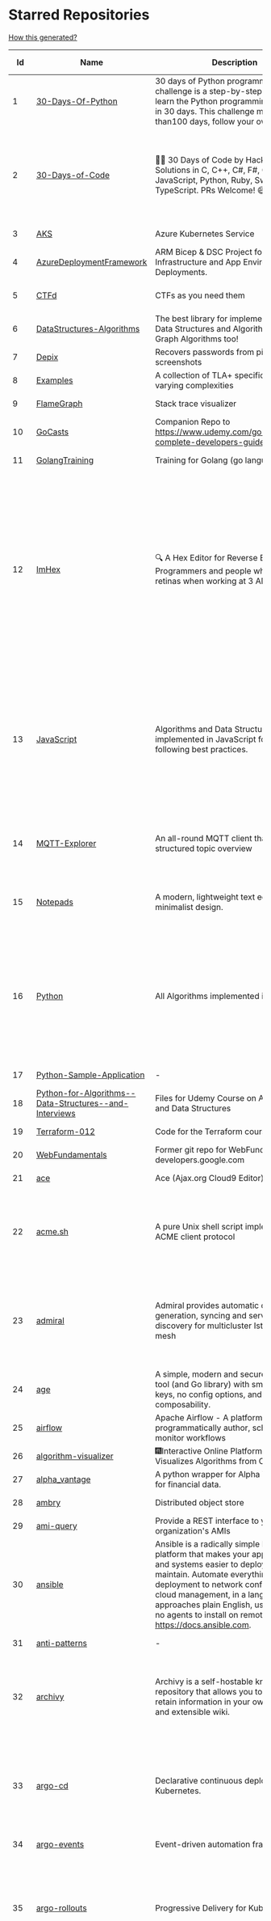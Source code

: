 # Starred Repositories  
[How this generated?](../master/USAGE.md)  
  
| Id 			| Name			| Description | Star Counts | Topics/Tags   | Last Updated 	|  
| ----------- | ----------- 	| ----------- | ----------- | ----------- 	| -----------   |  
|1|[30-Days-Of-Python](https://github.com/Asabeneh/30-Days-Of-Python.git)|30 days of Python programming challenge is a step-by-step guide to learn the Python programming language in 30 days. This challenge may take more than100 days, follow your own pace. |16659||17-11-2021|  
|2|[30-Days-of-Code](https://github.com/xeoneux/30-Days-of-Code.git)|👨‍💻 30 Days of Code by HackerRank Solutions in C, C++, C#, F#, Go, Java, JavaScript, Python, Ruby, Swift & TypeScript. PRs Welcome! 😄|779|hackerrank, java, swift, python, csharp, fsharp, cplusplus, solutions, 30, days, of, code, typescript, go, ruby, kotlin, javascript, c|17-8-2022|  
|3|[AKS](https://github.com/Azure/AKS.git)|Azure Kubernetes Service|1625||19-11-2022|  
|4|[AzureDeploymentFramework](https://github.com/brwilkinson/AzureDeploymentFramework.git)|ARM Bicep & DSC Project for Azure Infrastructure and App Environment Deployments.|82||12-9-2022|  
|5|[CTFd](https://github.com/CTFd/CTFd.git)|CTFs as you need them|4323|ctf, security, education, flask, ctfd|18-11-2022|  
|6|[DataStructures-Algorithms](https://github.com/rachitiitr/DataStructures-Algorithms.git)|The best library for implementation of all Data Structures and Algorithms - Trees + Graph Algorithms too!|2402||13-6-2021|  
|7|[Depix](https://github.com/beurtschipper/Depix.git)|Recovers passwords from pixelized screenshots|22958||16-6-2022|  
|8|[Examples](https://github.com/tlaplus/Examples.git)|A collection of TLA+ specifications of varying complexities|986||16-11-2022|  
|9|[FlameGraph](https://github.com/brendangregg/FlameGraph.git)|Stack trace visualizer|13898||18-9-2022|  
|10|[GoCasts](https://github.com/StephenGrider/GoCasts.git)|Companion Repo to https://www.udemy.com/go-the-complete-developers-guide/|1824||25-8-2017|  
|11|[GolangTraining](https://github.com/GoesToEleven/GolangTraining.git)|Training for Golang (go language)|8594||4-12-2018|  
|12|[ImHex](https://github.com/WerWolv/ImHex.git)|🔍 A Hex Editor for Reverse Engineers, Programmers and people who value their retinas when working at 3 AM.|22553|hex-editor, reverse-engineering, ips, dear-imgui, disassembler, analyzer, mathematical-evaluator, pattern-language, dark-mode, hacktoberfest, forensics, multi-platform, binary-analysis, c-plus-plus, static-analysis, windows, cybersecurity, hacking, preprocessor|19-11-2022|  
|13|[JavaScript](https://github.com/TheAlgorithms/JavaScript.git)|Algorithms and Data Structures implemented in JavaScript for beginners, following best practices.|23763|algorithm, algorithm-challenges, data-structures, cryptography, cipher, search, sort, sorting-algorithms, mathematics, conversions, hacktoberfest, javascript, algorithms-implemented, algorithms|13-11-2022|  
|14|[MQTT-Explorer](https://github.com/thomasnordquist/MQTT-Explorer.git)|An all-round MQTT client that provides a structured topic overview|2053|mqtt, mqtt-explorer, homeautomation, mqtt-client, mqtt-smarthome, mqtt-tool|27-2-2022|  
|15|[Notepads](https://github.com/0x7c13/Notepads.git)|A modern, lightweight text editor with a minimalist design.|6869|fluent, notepad, texteditor, uwp, markdown, diff-viewer, windows, app|7-6-2022|  
|16|[Python](https://github.com/TheAlgorithms/Python.git)|All Algorithms implemented in Python|149018|python, algorithm, algorithms-implemented, algorithm-competitions, algos, sorts, searches, sorting-algorithms, education, learn, practice, community-driven, interview, hacktoberfest|20-11-2022|  
|17|[Python-Sample-Application](https://github.com/uber/Python-Sample-Application.git)|-|362||9-3-2015|  
|18|[Python-for-Algorithms--Data-Structures--and-Interviews](https://github.com/jmportilla/Python-for-Algorithms--Data-Structures--and-Interviews.git)|Files for Udemy Course on Algorithms and Data Structures|2191||1-7-2022|  
|19|[Terraform-012](https://github.com/addamstj/Terraform-012.git)|Code for the Terraform course|75||6-7-2020|  
|20|[WebFundamentals](https://github.com/google/WebFundamentals.git)|Former git repo for WebFundamentals on developers.google.com|13590||10-8-2022|  
|21|[ace](https://github.com/ajaxorg/ace.git)|Ace (Ajax.org Cloud9 Editor)|25097||18-11-2022|  
|22|[acme.sh](https://github.com/acmesh-official/acme.sh.git)|A pure Unix shell script implementing ACME client protocol|29313|acme, acme-protocol, letsencrypt, certbot, shell, ash, bash, posix, posix-sh, zerossl, buypass, acme-client|24-10-2022|  
|23|[admiral](https://github.com/istio-ecosystem/admiral.git)|Admiral provides automatic configuration generation, syncing and service discovery for multicluster Istio service mesh|491|admiral, service-mesh, istio, k8s, multi-cluster, automation, configuration, service-discovery, multicluster, microservices, clusters|14-11-2022|  
|24|[age](https://github.com/FiloSottile/age.git)|A simple, modern and secure encryption tool (and Go library) with small explicit keys, no config options, and UNIX-style composability.|12088|built-at-rc, age-encryption|28-10-2022|  
|25|[airflow](https://github.com/apache/airflow.git)|Apache Airflow - A platform to programmatically author, schedule, and monitor workflows|28236||22-11-2022|  
|26|[algorithm-visualizer](https://github.com/algorithm-visualizer/algorithm-visualizer.git)|:fireworks:Interactive Online Platform that Visualizes Algorithms from Code|41063||13-4-2022|  
|27|[alpha_vantage](https://github.com/RomelTorres/alpha_vantage.git)|A python wrapper for Alpha Vantage API for financial data.|3776||14-6-2021|  
|28|[ambry](https://github.com/linkedin/ambry.git)|Distributed object store|1566||22-11-2022|  
|29|[ami-query](https://github.com/intuit/ami-query.git)|Provide a REST interface to your organization's AMIs|39||31-8-2020|  
|30|[ansible](https://github.com/ansible/ansible.git)|Ansible is a radically simple IT automation platform that makes your applications and systems easier to deploy and maintain. Automate everything from code deployment to network configuration to cloud management, in a language that approaches plain English, using SSH, with no agents to install on remote systems. https://docs.ansible.com.|55516||21-11-2022|  
|31|[anti-patterns](https://github.com/tonybaloney/anti-patterns.git)|-|111||15-7-2022|  
|32|[archivy](https://github.com/archivy/archivy.git)|Archivy is a self-hostable knowledge repository that allows you to learn and retain information in your own personal and extensible wiki.|2935|elasticsearch, knowledge, productivity, python, knowledge-base, note-taking, digital-brain, cli, hacktoberfest|8-9-2022|  
|33|[argo-cd](https://github.com/argoproj/argo-cd.git)|Declarative continuous deployment for Kubernetes.|11303|argo, kubernetes, continuous-deployment, gitops, continuous-delivery, docker, cd, cicd, pipeline, devops, ci-cd, argo-cd, ksonnet, helm, hacktoberfest|21-11-2022|  
|34|[argo-events](https://github.com/argoproj/argo-events.git)|Event-driven automation framework|1732||19-11-2022|  
|35|[argo-rollouts](https://github.com/argoproj/argo-rollouts.git)|Progressive Delivery for Kubernetes|1805|gitops, canary, bluegreen, kubernetes, argoproj, deployments, experiments, argo-rollouts, progressive-delivery, hacktoberfest|21-11-2022|  
|36|[argo-workflows](https://github.com/argoproj/argo-workflows.git)|Workflow engine for Kubernetes|12110|workflow, kubernetes, argo, dag, knative, airflow, machine-learning, argo-workflows, workflow-engine, hacktoberfest, cloud-native, cncf, k8s|21-11-2022|  
|37|[arlon](https://github.com/arlonproj/arlon.git)|A kubernetes cluster lifecycle management and configuration tool|103|kubernetes, k8s, gitops|22-11-2022|  
|38|[arm-template-whatif](https://github.com/Azure/arm-template-whatif.git)|A repository to track issues related to what-if noise suppression|65||2-8-2022|  
|39|[arm-ttk](https://github.com/Azure/arm-ttk.git)|Azure Resource Manager Template Toolkit|353||21-11-2022|  
|40|[atlas](https://github.com/Netflix/atlas.git)|In-memory dimensional time series database.|3158||21-11-2022|  
|41|[auto](https://github.com/intuit/auto.git)|Generate releases based on semantic version labels on pull requests.|1859|release, auto-release, github, slack, jira, releases, publishing, hack, hacktoberfest|13-9-2022|  
|42|[awesome-algorithms](https://github.com/tayllan/awesome-algorithms.git)|A curated list of awesome places to learn and/or practice algorithms.|12681||9-5-2022|  
|43|[awesome-argo](https://github.com/terrytangyuan/awesome-argo.git)|A curated list of awesome projects and resources related to Argo (a CNCF hosted project)|1010||16-11-2022|  
|44|[awesome-cheatsheets](https://github.com/LeCoupa/awesome-cheatsheets.git)|👩‍💻👨‍💻 Awesome cheatsheets for popular programming languages, frameworks and development tools. They include everything you should know in one single file.|31372||28-8-2022|  
|45|[awesome-gcp-certifications](https://github.com/sathishvj/awesome-gcp-certifications.git)|Google Cloud Platform Certification resources.|2953||3-11-2022|  
|46|[awesome-go](https://github.com/avelino/awesome-go.git)|A curated list of awesome Go frameworks, libraries and software|91308||15-11-2022|  
|47|[awesome-hyper](https://github.com/bnb/awesome-hyper.git)|🖥 Delightful Hyper plugins, themes, and resources|10105||13-7-2021|  
|48|[awesome-interview-questions](https://github.com/DopplerHQ/awesome-interview-questions.git)|:octocat: A curated awesome list of lists of interview questions. Feel free to contribute! :mortar_board: |51413||16-11-2021|  
|49|[awesome-kubernetes](https://github.com/ramitsurana/awesome-kubernetes.git)|A curated list for awesome kubernetes sources :ship::tada:|13237||12-10-2022|  
|50|[awesome-kubernetes](https://github.com/nubenetes/awesome-kubernetes.git)|A curated list of awesome references collected since 2018.|362||6-11-2022|  
|51|[awesome-machine-learning](https://github.com/josephmisiti/awesome-machine-learning.git)|A curated list of awesome Machine Learning frameworks, libraries and software.|56766||6-11-2022|  
|52|[awesome-python](https://github.com/vinta/awesome-python.git)|A curated list of awesome Python frameworks, libraries, software and resources|147536|awesome, python, collections, python-library, python-framework, python-resources|24-10-2022|  
|53|[awesome-python-applications](https://github.com/mahmoud/awesome-python-applications.git)|💿 Free software that works great, and also happens to be open-source Python. |14084|python, application, video, audio, graphics, gui, productivity, education, science, game|10-7-2022|  
|54|[awesome-readme](https://github.com/matiassingers/awesome-readme.git)|A curated list of awesome READMEs|13316||26-10-2022|  
|55|[awesome-sanic](https://github.com/mekicha/awesome-sanic.git)|A curated list of awesome Sanic resources and extensions|609||26-10-2022|  
|56|[awesome-scalability](https://github.com/binhnguyennus/awesome-scalability.git)|The Patterns of Scalable, Reliable, and Performant Large-Scale Systems|41912||6-11-2022|  
|57|[awesome-sre](https://github.com/dastergon/awesome-sre.git)|A curated list of Site Reliability and Production Engineering resources.|9212|site-reliability-engineering, production, availability, monitoring, post-mortem, reliability-engineering, capacity-planning, service-level-agreement, scalability, reliability, alerting, on-call, site-reliability, postmortem, incident-response, sre, awesome, awesome-list, devops, list|8-10-2022|  
|58|[awesome-sysadmin](https://github.com/awesome-foss/awesome-sysadmin.git)|A curated list of amazingly awesome open source sysadmin resources.|15751||13-11-2022|  
|59|[awless](https://github.com/wallix/awless.git)|A Mighty CLI for AWS|4879|aws, cli, cloud, aws-cli, cloud-management, awless, golang, devops, devops-tools|10-12-2018|  
|60|[aws-cdk](https://github.com/aws/aws-cdk.git)|The AWS Cloud Development Kit is a framework for defining cloud infrastructure in code|9521||22-11-2022|  
|61|[aws-cli](https://github.com/aws/aws-cli.git)|Universal Command Line Interface for Amazon Web Services|13127|aws, cloud, aws-cli, cloud-management|21-11-2022|  
|62|[aws-cloudformation-user-guide](https://github.com/awsdocs/aws-cloudformation-user-guide.git)|The open source version of the AWS CloudFormation User Guide|680|aws, aws-cloudformation, cloudformation|12-9-2022|  
|63|[aws-eks-kubernetes-masterclass](https://github.com/stacksimplify/aws-eks-kubernetes-masterclass.git)|AWS EKS Kubernetes - Masterclass   DevOps, Microservices|643|kubernetes, kubernetes-pods, kubernetes-deployment, kubernetes-services, kubernetes-secrets, aws-eks, aws-eks-cluster, aws-ebs, aws-rds, aws-alb, aws-alb-ingress-controller, aws-fargate, aws-codebuild, aws-codecommit, aws-codepipeline, fluentd, aws-cloudwatch, docker, yaml|3-3-2022|  
|64|[aws-load-balancer-controller](https://github.com/kubernetes-sigs/aws-load-balancer-controller.git)|A Kubernetes controller for Elastic Load Balancers|3119|kubernetes-ingress-controller, aws, ingress-resource, kubernetes, ingress, k8s-sig-aws|17-11-2022|  
|65|[azkaban](https://github.com/azkaban/azkaban.git)|Azkaban workflow manager.|4166||17-11-2022|  
|66|[azure-cli](https://github.com/Azure/azure-cli.git)|Azure Command-Line Interface|3315|azure, azure-cli, cloud|21-11-2022|  
|67|[azure-docs-bicep-samples](https://github.com/Azure/azure-docs-bicep-samples.git)|-|39||1-11-2022|  
|68|[azure-functions-host](https://github.com/Azure/azure-functions-host.git)|The host/runtime that powers Azure Functions|1774||21-11-2022|  
|69|[azure-powershell](https://github.com/Azure/azure-powershell.git)|Microsoft Azure PowerShell|3361||21-11-2022|  
|70|[azure-quickstart-templates](https://github.com/Azure/azure-quickstart-templates.git)|Azure Quickstart Templates|12318||17-11-2022|  
|71|[azure-rest-api-specs](https://github.com/Azure/azure-rest-api-specs.git)|The source for REST API specifications for Microsoft Azure.|1885||22-11-2022|  
|72|[azure-sdk-for-python](https://github.com/Azure/azure-sdk-for-python.git)|This repository is for active development of the Azure SDK for Python. For consumers of the SDK we recommend visiting our public developer docs at https://docs.microsoft.com/python/azure/ or our versioned developer docs at https://azure.github.io/azure-sdk-for-python. |3302||22-11-2022|  
|73|[azure4everyone-samples](https://github.com/MarczakIO/azure4everyone-samples.git)|-|199||12-2-2022|  
|74|[backstage](https://github.com/backstage/backstage.git)|Backstage is an open platform for building developer portals|19336||21-11-2022|  
|75|[badges](https://github.com/Naereen/badges.git)|:pencil: Markdown code for lots of small badges :ribbon: :pushpin: (shields.io, forthebadge.com etc) :sunglasses:. Contributions are welcome! Please add yours!|3633||29-10-2022|  
|76|[bat](https://github.com/sharkdp/bat.git)|A cat(1) clone with wings.|38224||19-11-2022|  
|77|[bcc](https://github.com/iovisor/bcc.git)|BCC - Tools for BPF-based Linux IO analysis, networking, monitoring, and more|16001||21-11-2022|  
|78|[behave](https://github.com/behave/behave.git)|BDD, Python style.|2728||14-11-2022|  
|79|[benten](https://github.com/intuit/benten.git)|Chatbot Development Framework (with Slack integration for Jira and Jenkins)|131||31-3-2021|  
|80|[bhai-lang](https://github.com/DulLabs/bhai-lang.git)|A toy programming language written in Typescript|3568||17-4-2022|  
|81|[bicep](https://github.com/Azure/bicep.git)|Bicep is a declarative language for describing and deploying Azure resources|2603||21-11-2022|  
|82|[bitcoin](https://github.com/bitcoin/bitcoin.git)|Bitcoin Core integration/staging tree|67026||21-11-2022|  
|83|[blackfriday](https://github.com/russross/blackfriday.git)|Blackfriday: a markdown processor for Go|5043||27-10-2020|  
|84|[blockly](https://github.com/google/blockly.git)|The web-based visual programming editor.|10768||21-11-2022|  
|85|[boto3](https://github.com/boto/boto3.git)|AWS SDK for Python|7711|python, aws, cloud, cloud-management, aws-sdk|21-11-2022|  
|86|[boulder](https://github.com/letsencrypt/boulder.git)|An ACME-based certificate authority, written in Go. |4468||21-11-2022|  
|87|[brackets](https://github.com/adobe/brackets.git)|An open source code editor for the web, written in JavaScript, HTML and CSS.|33523||18-3-2021|  
|88|[brooklin](https://github.com/linkedin/brooklin.git)|An extensible distributed system for reliable nearline data streaming at scale|800|distributed-systems, data-streaming, scalability, kafka-mirror-maker, kafka, change-data-capture, java, linkedin|14-11-2022|  
|89|[brotli](https://github.com/google/brotli.git)|Brotli compression format|11639||17-11-2022|  
|90|[celery](https://github.com/celery/celery.git)|Distributed Task Queue (development branch)|20472||21-11-2022|  
|91|[cert-manager](https://github.com/cert-manager/cert-manager.git)|Automatically provision and manage TLS certificates in Kubernetes|9643||17-11-2022|  
|92|[cfssl](https://github.com/cloudflare/cfssl.git)|CFSSL: Cloudflare's PKI and TLS toolkit|7427||21-11-2022|  
|93|[chalice](https://github.com/aws/chalice.git)|Python Serverless Microframework for AWS|9311||1-9-2022|  
|94|[chaos-mesh](https://github.com/chaos-mesh/chaos-mesh.git)|A Chaos Engineering Platform for Kubernetes.|5332|chaos, chaos-engineering, chaos-testing, kubernetes, operator, golang, site-reliability-engineering, fault-injection, cncf, cloud-native, chaos-mesh, chaos-experiments, hacktoberfest, microservices|20-11-2022|  
|95|[chaosmonkey](https://github.com/Netflix/chaosmonkey.git)|Chaos Monkey is a resiliency tool that helps applications tolerate random instance failures.|12940||30-10-2020|  
|96|[chartmuseum](https://github.com/helm/chartmuseum.git)|Host your own Helm Chart Repository|3025|helm, charts, kubernetes, chartmuseum|12-11-2022|  
|97|[checkov](https://github.com/bridgecrewio/checkov.git)|Prevent cloud misconfigurations and find vulnerabilities during build-time in infrastructure as code, container images and open source packages with Checkov by Bridgecrew.|4924|terraform, static-analysis, aws, gcp, azure, aws-security, azure-security, gcp-security, cloudformation, scans, compliance, kubernetes, kubernetes-security, devsecops, policy-as-code, infrastructure-as-code, devops, terraform-security, hacktoberfest, bicep|21-11-2022|  
|98|[chef](https://github.com/chef/chef.git)|Chef Infra, a powerful automation platform that transforms infrastructure into code automating how infrastructure is configured, deployed and managed across any environment, at any scale|7059|chef, devops, cfgmgt, infrastructure, automation, deployment, hacktoberfest|17-11-2022|  
|99|[cli](https://github.com/snyk/cli.git)|Snyk CLI scans and monitors your projects for security vulnerabilities.|4212||18-11-2022|  
|100|[cli53](https://github.com/barnybug/cli53.git)|Command line tool for Amazon Route 53|1825||8-4-2022|  
|101|[click](https://github.com/pallets/click.git)|Python composable command line interface toolkit|13196||1-11-2022|  
|102|[cobra](https://github.com/spf13/cobra.git)|A Commander for modern Go CLI interactions|29624|cobra, cobra-library, cobra-generator, posix-compliant-flags, command-cobra, cli-app, command-line, commandline, command, cli, go, golang, golang-library, golang-application, subcommands, posix|22-11-2022|  
|103|[codebytere.github.io](https://github.com/codebytere/codebytere.github.io.git)|personal website|467||15-9-2022|  
|104|[codesearch](https://github.com/google/codesearch.git)|Fast, indexed regexp search over large file trees|3203||29-3-2020|  
|105|[coding-interview-university](https://github.com/jwasham/coding-interview-university.git)|A complete computer science study plan to become a software engineer.|239495||18-11-2022|  
|106|[compose](https://github.com/docker/compose.git)|Define and run multi-container applications with Docker|27787||21-11-2022|  
|107|[consul](https://github.com/hashicorp/consul.git)|Consul is a distributed, highly available, and data center aware solution to connect and configure applications across dynamic, distributed infrastructure.|25681||21-11-2022|  
|108|[coredns](https://github.com/coredns/coredns.git)|CoreDNS is a DNS server that chains plugins|9990||21-11-2022|  
|109|[coreutils](https://github.com/uutils/coreutils.git)|Cross-platform Rust rewrite of the GNU coreutils|12830||21-11-2022|  
|110|[crouton](https://github.com/dnschneid/crouton.git)|Chromium OS Universal Chroot Environment|8222|chroot, shell, crouton, minecraft, ubuntu, debian, kali, linux, chromeos|17-11-2022|  
|111|[cruise-control](https://github.com/linkedin/cruise-control.git)|Cruise-control is the first of its kind to fully automate the dynamic workload rebalance and self-healing of a Kafka cluster. It provides great value to Kafka users by simplifying the operation of Kafka clusters.|2312|kafka, cluster-management, self-healing|17-11-2022|  
|112|[curl](https://github.com/curl/curl.git)|A command line tool and library for transferring data with URL syntax, supporting DICT, FILE, FTP, FTPS, GOPHER, GOPHERS, HTTP, HTTPS, IMAP, IMAPS, LDAP, LDAPS, MQTT, POP3, POP3S, RTMP, RTMPS, RTSP, SCP, SFTP, SMB, SMBS, SMTP, SMTPS, TELNET and TFTP. libcurl offers a myriad of powerful features|27489|http, https, ftp, user-agent, client, library, curl, libcurl, c, transfer-data, ldap, mqtt, sftp, scp, imaps, gopher, pop3, transferring-data, hacktoberfest|21-11-2022|  
|113|[dailybot](https://github.com/sapumar/dailybot.git)|Simple telegram bot to remind about the daily stand up|8||23-12-2021|  
|114|[dashboard](https://github.com/kubernetes/dashboard.git)|General-purpose web UI for Kubernetes clusters|11888||18-11-2022|  
|115|[datamodel-code-generator](https://github.com/koxudaxi/datamodel-code-generator.git)|Pydantic model generator for easy conversion of JSON, OpenAPI, JSON Schema, and YAML data sources.|1273|openapi, code-generator, python, pydantic, generator, fastapi, json-schema, datamodel, swagger, yaml, csv, openapi-codegen, swagger-codegen|19-11-2022|  
|116|[deepdiff](https://github.com/seperman/deepdiff.git)|DeepDiff: Deep Difference and search of any Python object/data. DeepHash: Hash of any object based on its contents. Delta: Use deltas to reconstruct objects by adding deltas together.|1520|python, tree, deep-search, repetition, difference, comparison, report-repetition, nested, recursive, diff, delta, distance, distance-calculation, deepdiff, deephash, hash, hashing, reconstruction|18-10-2022|  
|117|[developer-roadmap](https://github.com/kamranahmedse/developer-roadmap.git)|Interactive roadmaps, guides and other educational content to help developers grow in their careers.|218920||21-11-2022|  
|118|[devops-exercises](https://github.com/bregman-arie/devops-exercises.git)|Linux, Jenkins, AWS, SRE, Prometheus, Docker, Python, Ansible, Git, Kubernetes, Terraform, OpenStack, SQL, NoSQL, Azure, GCP, DNS, Elastic, Network, Virtualization. DevOps Interview Questions|33774|devops, aws, linux, ansible, python, docker, prometheus, containers, git, kubernetes, interview, interview-questions, terraform, azure, openstack, sql, coding, sre, production-engineer|16-11-2022|  
|119|[diagrams](https://github.com/mingrammer/diagrams.git)|:art: Diagram as Code for prototyping cloud system architectures|27052|diagram, diagram-as-code, architecture, graphviz|9-11-2022|  
|120|[discourse](https://github.com/discourse/discourse.git)|A platform for community discussion. Free, open, simple.|36867||22-11-2022|  
|121|[dive](https://github.com/wagoodman/dive.git)|A tool for exploring each layer in a docker image|34519||2-7-2021|  
|122|[django](https://github.com/django/django.git)|The Web framework for perfectionists with deadlines.|67377|python, django, web, framework, orm, templates, models, views, apps|21-11-2022|  
|123|[django-health-check](https://github.com/revsys/django-health-check.git)|a pluggable app that runs a full check on the deployment, using a number of plugins to check e.g. database, queue server, celery processes, etc.|916||8-11-2022|  
|124|[dns](https://github.com/miekg/dns.git)|DNS library in Go|6614||12-11-2022|  
|125|[dnslib](https://github.com/paulc/dnslib.git)|A Python library to encode/decode DNS wire-format packets |234||28-10-2022|  
|126|[dnsperf](https://github.com/cobblau/dnsperf.git)|A DNS performance tool.|203||14-10-2017|  
|127|[docker-cheat-sheet](https://github.com/wsargent/docker-cheat-sheet.git)|Docker Cheat Sheet|21220||23-6-2022|  
|128|[docker-development-youtube-series](https://github.com/marcel-dempers/docker-development-youtube-series.git)|-|3631||14-11-2022|  
|129|[dockerfiles](https://github.com/jessfraz/dockerfiles.git)|Various Dockerfiles I use on the desktop and on servers.|12861||27-3-2021|  
|130|[doitlive](https://github.com/sloria/doitlive.git)|Because sometimes you need to do it live|3213|command-line, presentations, python, live-coding, cli, click, bash, zsh, ipython, script, hacktoberfest|14-8-2022|  
|131|[dotfiles](https://github.com/bbkane/dotfiles.git)|Configs for apps I care about|25||21-11-2022|  
|132|[draft-classic](https://github.com/Azure/draft-classic.git)|A tool for developers to create cloud-native applications on Kubernetes.|3947||26-2-2020|  
|133|[driftctl](https://github.com/snyk/driftctl.git)|Detect, track and alert on infrastructure drift|2031||18-11-2022|  
|134|[duf](https://github.com/muesli/duf.git)|Disk Usage/Free Utility - a better 'df' alternative|10141|hacktoberfest, disk-space, disk-usage, df, linux, macos, freebsd, openbsd, windows, user-friendly, cli, terminal, filesystem, tui|8-11-2022|  
|135|[echo](https://github.com/labstack/echo.git)|High performance, minimalist Go web framework|24263||21-11-2022|  
|136|[ecs-refarch-service-discovery](https://github.com/awslabs/ecs-refarch-service-discovery.git)|An EC2 Container Service Reference Architecture for providing Service Discovery to containers using CloudWatch Events, Lambda and Route 53 private hosted zones. |441||25-7-2016|  
|137|[eks-anywhere](https://github.com/aws/eks-anywhere.git)|Run Amazon EKS on your own infrastructure 🚀|1664||21-11-2022|  
|138|[elasticsearch](https://github.com/elastic/elasticsearch.git)|Free and Open, Distributed, RESTful Search Engine|61917||21-11-2022|  
|139|[emissary](https://github.com/emissary-ingress/emissary.git)|open source Kubernetes-native API gateway for microservices built on the Envoy Proxy|3943|ambassador, kubernetes, gateway-api, microservice, cloud-native, api-gateway, docker, api-management, kubernetes-ingress, envoy-proxy, envoy, kubernetes-annotations|19-11-2022|  
|140|[eng-practices](https://github.com/google/eng-practices.git)|Google's Engineering Practices documentation|18916||17-8-2022|  
|141|[envoy](https://github.com/envoyproxy/envoy.git)|Cloud-native high-performance edge/middle/service proxy|20934||21-11-2022|  
|142|[eruda](https://github.com/liriliri/eruda.git)|Console for mobile browsers|13113||21-11-2022|  
|143|[etcd](https://github.com/etcd-io/etcd.git)|Distributed reliable key-value store for the most critical data of a distributed system|41892||21-11-2022|  
|144|[every-programmer-should-know](https://github.com/mtdvio/every-programmer-should-know.git)|A collection of (mostly) technical things every software developer should know about|64111||1-9-2022|  
|145|[ewd998](https://github.com/tlaplus-workshops/ewd998.git)|Distributed termination detection on a ring, due to Shmuel Safra:|29||28-10-2022|  
|146|[faas](https://github.com/openfaas/faas.git)|OpenFaaS - Serverless Functions Made Simple|22355||24-10-2022|  
|147|[face_recognition](https://github.com/ageitgey/face_recognition.git)|The world's simplest facial recognition api for Python and the command line|46516||10-6-2022|  
|148|[faker](https://github.com/joke2k/faker.git)|Faker is a Python package that generates fake data for you.|15083|python, fake, testing, dataset, fake-data, test-data, test-data-generator|21-11-2022|  
|149|[falcon](https://github.com/falconry/falcon.git)|The no-magic web data plane API and microservices framework for Python developers, with a focus on reliability, correctness, and performance at scale.|8943||20-11-2022|  
|150|[fastapi](https://github.com/tiangolo/fastapi.git)|FastAPI framework, high performance, easy to learn, fast to code, ready for production|51750||13-11-2022|  
|151|[fasthttp](https://github.com/valyala/fasthttp.git)|Fast HTTP package for Go. Tuned for high performance. Zero memory allocations in hot paths. Up to 10x faster than net/http|18703||20-11-2022|  
|152|[first-contributions](https://github.com/firstcontributions/first-contributions.git)|🚀✨ Help beginners to contribute to open source projects|30101||22-11-2022|  
|153|[fish-shell](https://github.com/fish-shell/fish-shell.git)|The user-friendly command line shell.|19916||20-11-2022|  
|154|[flamethrower](https://github.com/DNS-OARC/flamethrower.git)|a DNS performance and functional testing utility supporting UDP, TCP, DoT and DoH (by @ns1labs)|262||5-7-2022|  
|155|[flasgger](https://github.com/flasgger/flasgger.git)|Easy OpenAPI specs and Swagger UI for your Flask API|3111|api, flask, openapi, openapi-specification, marshmallow, swagger, swagger-ui, api-documentation, api-framework, flask-restful, restful, rest-api, flask-extension, flask-extensions|21-1-2022|  
|156|[flask](https://github.com/pallets/flask.git)|The Python micro framework for building web applications.|61140|python, flask, wsgi, web-framework, werkzeug, jinja, pallets|30-10-2022|  
|157|[flask-celery-example](https://github.com/miguelgrinberg/flask-celery-example.git)|This repository contains the example code for my blog article Using Celery with Flask.|1107||12-9-2021|  
|158|[flask-swagger-ui](https://github.com/sveint/flask-swagger-ui.git)|Swagger UI blueprint for flask|152||24-5-2022|  
|159|[flower](https://github.com/mher/flower.git)|Real-time monitor and web admin for Celery distributed task queue|5451|celery, task-queue, monitoring, administration, workers, rabbitmq, redis, python, asynchronous|14-11-2022|  
|160|[forcediphttpsadapter](https://github.com/Roadmaster/forcediphttpsadapter.git)|A requests TransportAdapter allowing to force a specific IP for HTTPS connections.|43||1-11-2021|  
|161|[fortio](https://github.com/fortio/fortio.git)|Fortio load testing library, command line tool, advanced echo server and web UI in go (golang). Allows to specify a set query-per-second load and record latency histograms and other useful stats.|2751||16-11-2022|  
|162|[fortio-operator](https://github.com/verfio/fortio-operator.git)|Load Testing Operator within the Kubernetes cluster and outside of it.|37||18-3-2019|  
|163|[free-for-dev](https://github.com/ripienaar/free-for-dev.git)|A list of SaaS, PaaS and IaaS offerings that have free tiers of interest to devops and infradev|62278||21-11-2022|  
|164|[frp](https://github.com/fatedier/frp.git)|A fast reverse proxy to help you expose a local server behind a NAT or firewall to the internet.|62022||31-10-2022|  
|165|[fucking-algorithm](https://github.com/labuladong/fucking-algorithm.git)|刷算法全靠套路，认准 labuladong 就够了！English version supported! Crack LeetCode, not only how, but also why. |112066||17-11-2022|  
|166|[game_control](https://github.com/ChoudharyChanchal/game_control.git)|-|745||19-7-2020|  
|167|[gcsfuse](https://github.com/GoogleCloudPlatform/gcsfuse.git)|A user-space file system for interacting with Google Cloud Storage|1558||21-11-2022|  
|168|[gin](https://github.com/gin-gonic/gin.git)|Gin is a HTTP web framework written in Go (Golang). It features a Martini-like API with much better performance -- up to 40 times faster. If you need smashing performance, get yourself some Gin.|64524||17-11-2022|  
|169|[github-cheat-sheet](https://github.com/tiimgreen/github-cheat-sheet.git)|A list of cool features of Git and GitHub.|37895||28-5-2022|  
|170|[github-readme-stats](https://github.com/anuraghazra/github-readme-stats.git)|:zap: Dynamically generated stats for your github readmes|48193|profile-readme, dynamic, readme-generator, serverless, hacktoberfest, readme-stats|21-11-2022|  
|171|[github1s](https://github.com/conwnet/github1s.git)|One second to read GitHub code with VS Code.|21412|hacktoberfest, vscode|7-11-2022|  
|172|[gitui](https://github.com/extrawurst/gitui.git)|Blazing 💥 fast terminal-ui for git written in rust 🦀|11387||21-11-2022|  
|173|[glb-director](https://github.com/github/glb-director.git)|GitHub Load Balancer Director and supporting tooling.|2214||21-11-2022|  
|174|[gloo](https://github.com/solo-io/gloo.git)|The Feature-rich, Kubernetes-native, Next-Generation API Gateway Built on Envoy|3611|gloo, envoy, api-gateway, serverless, api-management, kubernetes, kubernetes-ingress-controller, microservices, hybrid-apps, legacy-apps, grpc, cloud-native, envoy-proxy|18-11-2022|  
|175|[go-github](https://github.com/google/go-github.git)|Go library for accessing the GitHub v3 API|8954|go, github-api, github, golang, hacktoberfest|21-11-2022|  
|176|[go-metrics](https://github.com/rcrowley/go-metrics.git)|Go port of Coda Hale's Metrics library|3312||27-12-2020|  
|177|[go-spew](https://github.com/davecgh/go-spew.git)|Implements a deep pretty printer for Go data structures to aid in debugging|5370||30-8-2018|  
|178|[gobgp](https://github.com/osrg/gobgp.git)|BGP implemented in the Go Programming Language|3050||2-11-2022|  
|179|[golang-web-dev](https://github.com/GoesToEleven/golang-web-dev.git)|-|3106||13-12-2019|  
|180|[goldmark](https://github.com/yuin/goldmark.git)|:trophy: A markdown parser written in Go. Easy to extend, standard(CommonMark) compliant, well structured.|2423|markdown, commonmark, golang, go|12-11-2022|  
|181|[google-api-python-client](https://github.com/googleapis/google-api-python-client.git)|🐍 The official Python client library for Google's discovery based APIs.|6112||18-11-2022|  
|182|[google-cloud-python](https://github.com/googleapis/google-cloud-python.git)|Google Cloud Client Library for Python|4034||18-11-2022|  
|183|[google-maps-services-python](https://github.com/googlemaps/google-maps-services-python.git)|Python client library for Google Maps API Web Services|3727||21-11-2022|  
|184|[googlesre](https://github.com/google/googlesre.git)|-|87||4-4-2022|  
|185|[gotty](https://github.com/sorenisanerd/gotty.git)|Share your terminal as a web application|1659||11-11-2022|  
|186|[gping](https://github.com/orf/gping.git)|Ping, but with a graph|6833|rust, command-line, cli, ping, linux, graph, network-monitoring, shell|11-11-2022|  
|187|[grafana](https://github.com/grafana/grafana.git)|The open and composable observability and data visualization platform. Visualize metrics, logs, and traces from multiple sources like Prometheus, Loki, Elasticsearch, InfluxDB, Postgres and many more. |52446|grafana, monitoring, analytics, metrics, influxdb, prometheus, elasticsearch, alerting, data-visualization, go, dashboard, business-intelligence, mysql, postgres, hacktoberfest|21-11-2022|  
|188|[graphene-django](https://github.com/graphql-python/graphene-django.git)|Integrate GraphQL into your Django project.|3963||15-11-2022|  
|189|[grequests](https://github.com/spyoungtech/grequests.git)|Requests + Gevent = <3|4148||26-1-2022|  
|190|[grex](https://github.com/pemistahl/grex.git)|A command-line tool and Rust library for generating regular expressions from user-provided test cases|5721||16-11-2022|  
|191|[greykite](https://github.com/linkedin/greykite.git)|A flexible, intuitive and fast forecasting library|1634||31-8-2022|  
|192|[grumpy](https://github.com/giantswarm/grumpy.git)|Kubernetes Validation Admission Controller example|22||24-7-2020|  
|193|[guacamole-server](https://github.com/apache/guacamole-server.git)|Mirror of Apache Guacamole Server|2274||6-11-2022|  
|194|[halo](https://github.com/manrajgrover/halo.git)|💫 Beautiful spinners for terminal, IPython and Jupyter|2672|halo, spinner, python, jupyter, ora, ipython, async|9-11-2020|  
|195|[haproxy](https://github.com/haproxy/haproxy.git)|HAProxy Load Balancer's development branch (mirror of git.haproxy.org)|3285|haproxy, load-balancer, reverse-proxy, proxy, http, http2, cache, fastcgi, high-availability, https, ipv6, proxy-protocol, ddos-mitigation, tls13, high-performance, caching|21-11-2022|  
|196|[helm](https://github.com/helm/helm.git)|The Kubernetes Package Manager|23179|cncf, chart, kubernetes, helm, charts|16-11-2022|  
|197|[hey](https://github.com/rakyll/hey.git)|HTTP load generator, ApacheBench (ab) replacement|14589||23-3-2021|  
|198|[homebrew-cask](https://github.com/Homebrew/homebrew-cask.git)|🍻 A CLI workflow for the administration of macOS applications distributed as binaries|19576|homebrew, cask, hacktoberfest|22-11-2022|  
|199|[how-web-works](https://github.com/vasanthk/how-web-works.git)|What happens behind the scenes when we type www.google.com in a browser?|11417||19-7-2022|  
|200|[howdoi](https://github.com/gleitz/howdoi.git)|instant coding answers via the command line|9750||12-11-2022|  
|201|[htmlq](https://github.com/mgdm/htmlq.git)|Like jq, but for HTML.|6210||13-10-2022|  
|202|[htop](https://github.com/htop-dev/htop.git)|htop - an interactive process viewer|4268|process, viewer, console, terminal, linux, macos, bsd, c, hacktoberfest|17-11-2022|  
|203|[http2smugl](https://github.com/neex/http2smugl.git)|-|464||7-7-2022|  
|204|[httpstat](https://github.com/davecheney/httpstat.git)|It's like curl -v, with colours. |6196||10-10-2021|  
|205|[hubot-slack](https://github.com/slackapi/hubot-slack.git)|Slack Developer Kit for Hubot|2282||25-10-2022|  
|206|[hugo](https://github.com/gohugoio/hugo.git)|The world’s fastest framework for building websites.|63802||21-11-2022|  
|207|[hugo-PaperMod](https://github.com/adityatelange/hugo-PaperMod.git)| A fast, clean, responsive Hugo theme.|4857||12-11-2022|  
|208|[hygieia](https://github.com/hygieia/hygieia.git)|CapitalOne  DevOps Dashboard|3727||13-10-2022|  
|209|[hyper](https://github.com/vercel/hyper.git)|A terminal built on web technologies|39699||21-11-2022|  
|210|[interview](https://github.com/Olshansk/interview.git)|Everything you need to prepare for your technical interview|15894|interview, interview-questions, google-interview, list, guide|14-9-2022|  
|211|[interview](https://github.com/mission-peace/interview.git)|Interview questions|10576||30-7-2018|  
|212|[interviews](https://github.com/kdn251/interviews.git)|Everything you need to know to get the job.|58649||6-6-2020|  
|213|[ipvs](https://github.com/cloudflare/ipvs.git)|Package ipvs allows you to manage Linux IPVS services and destinations|83||23-11-2021|  
|214|[iris](https://github.com/kataras/iris.git)|The fastest HTTP/2 Go Web Framework. New, modern, easy to learn. Fast development with Code you control. Unbeatable cost-performance ratio :leaves: :rocket:   谢谢   #golang|23238|go, performance, iris, web-framework, mvc, golang, basicauth, cors, dependency-injection, django, fastest-routes, grpc-go, http2, jwt, ngrok, sessions, versioning, websocket|18-11-2022|  
|215|[iris](https://github.com/linkedin/iris.git)|Iris is a highly configurable and flexible service for paging and messaging.|706||27-6-2022|  
|216|[istio](https://github.com/istio/istio.git)|Connect, secure, control, and observe services.|31909||22-11-2022|  
|217|[jaeger](https://github.com/jaegertracing/jaeger.git)|CNCF Jaeger, a Distributed Tracing Platform|16726||21-11-2022|  
|218|[javascript-algorithms](https://github.com/trekhleb/javascript-algorithms.git)|📝 Algorithms and data structures implemented in JavaScript with explanations and links to further readings|155281|javascript, algorithms, algorithm, javascript-algorithms, computer-science, interview, data-structures, interview-preparation|10-11-2022|  
|219|[javascript-questions](https://github.com/lydiahallie/javascript-questions.git)|A long list of (advanced) JavaScript questions, and their explanations :sparkles:  |49739||29-8-2022|  
|220|[jellyfin](https://github.com/jellyfin/jellyfin.git)|The Free Software Media System|18330|jellyfin, csharp, dotnet, hacktoberfest|21-11-2022|  
|221|[jira](https://github.com/go-jira/jira.git)|simple jira command line client in Go|2569||27-10-2022|  
|222|[json-server](https://github.com/typicode/json-server.git)|Get a full fake REST API with zero coding in less than 30 seconds (seriously)|64313||3-11-2022|  
|223|[jsonschema](https://github.com/python-jsonschema/jsonschema.git)|An implementation of the JSON Schema specification for Python|3912||17-11-2022|  
|224|[k2tf](https://github.com/sl1pm4t/k2tf.git)|Kubernetes YAML to Terraform HCL converter|951|terraform, kubernetes, yaml, hcl, tool, utility, command-line-tool, converter, hashicorp, hashicorp-terraform|29-5-2022|  
|225|[k6](https://github.com/grafana/k6.git)|A modern load testing tool, using Go and JavaScript - https://k6.io|18638|golang, load-testing, load-generator, javascript, es6, performance, go|16-11-2022|  
|226|[k8s-conformance](https://github.com/cncf/k8s-conformance.git)|🧪CNCF K8s Conformance Working Group|716|cncf, kubernetes, conformance|18-11-2022|  
|227|[k9s](https://github.com/derailed/k9s.git)|🐶 Kubernetes CLI To Manage Your Clusters In Style!|18664||16-11-2022|  
|228|[kafka-monitor](https://github.com/linkedin/kafka-monitor.git)|Xinfra Monitor monitors the availability of Kafka clusters by producing synthetic workloads using end-to-end pipelines to obtain derived vital statistics - E2E latency, service produce/consume availability, offsets commit availability & latency, message loss rate and more.|1921|kafka-monitor, kafka-cluster, monitor-topic, partition, broker, partition-count, leader, latency, cluster, metrics, kmf, kafka-broker, xinfra-monitor, monitor-single-clusters, reassigns-partition, jmx-metrics, clusters, xinfra, monitor, topic|7-11-2022|  
|229|[kapacitor](https://github.com/influxdata/kapacitor.git)|Open source framework for processing, monitoring, and alerting on time series data|2164||21-11-2022|  
|230|[katib](https://github.com/kubeflow/katib.git)|Repository for hyperparameter tuning|1250||21-11-2022|  
|231|[katran](https://github.com/facebookincubator/katran.git)|A high performance layer 4 load balancer|3914||21-11-2022|  
|232|[kb](https://github.com/gnebbia/kb.git)|A minimalist command line knowledge base manager|2902|knowledge, cheatsheets, procedures, methodology, pentest-tool, knowledge-base, rtfm, notes, notes-management-system, cli, notebook|22-9-2022|  
|233|[keras-yolo2](https://github.com/experiencor/keras-yolo2.git)|Easy training on custom dataset. Various backends (MobileNet and SqueezeNet) supported. A YOLO demo to detect raccoon run entirely in brower is accessible at https://git.io/vF7vI (not on Windows).|1706|convolutional-networks, deep-learning, yolo2, realtime, regression|31-12-2019|  
|234|[kube2iam](https://github.com/jtblin/kube2iam.git)|kube2iam  provides different AWS IAM roles for pods running on Kubernetes|1871|kubernetes, aws|29-9-2022|  
|235|[kubectl-aliases](https://github.com/ahmetb/kubectl-aliases.git)|Programmatically generated handy kubectl aliases.|2729||5-4-2022|  
|236|[kubectx](https://github.com/ahmetb/kubectx.git)|Faster way to switch between clusters and namespaces in kubectl|14184|kubernetes, kubectl, kubectl-plugins, kubernetes-clusters|24-10-2022|  
|237|[kubernetes](https://github.com/kubernetes/kubernetes.git)|Production-Grade Container Scheduling and Management|93906|kubernetes, go, cncf, containers|18-11-2022|  
|238|[kubernetes-external-secrets](https://github.com/external-secrets/kubernetes-external-secrets.git)|Integrate external secret management systems with Kubernetes|2590||28-5-2022|  
|239|[kubernetes-the-hard-way](https://github.com/kelseyhightower/kubernetes-the-hard-way.git)|Bootstrap Kubernetes the hard way on Google Cloud Platform. No scripts.|33522||2-5-2021|  
|240|[kubesphere](https://github.com/kubesphere/kubesphere.git)|The container platform tailored for Kubernetes multi-cloud, datacenter, and edge management ⎈ 🖥 ☁️|11470||21-11-2022|  
|241|[kudu](https://github.com/projectkudu/kudu.git)|Kudu is the engine behind git/hg deployments, WebJobs, and various other features in Azure Web Sites. It can also run outside of Azure.|2985||9-11-2022|  
|242|[labs](https://github.com/docker/labs.git)|This is a collection of tutorials for learning how to use Docker with various tools. Contributions welcome.|11018||18-4-2022|  
|243|[lazydocker](https://github.com/jesseduffield/lazydocker.git)|The lazier way to manage everything docker|24428||15-11-2022|  
|244|[learn-python](https://github.com/trekhleb/learn-python.git)|📚 Playground and cheatsheet for learning Python. Collection of Python scripts that are split by topics and contain code examples with explanations.|13588||21-10-2022|  
|245|[learn-python3](https://github.com/jerry-git/learn-python3.git)|Jupyter notebooks for teaching/learning Python 3|5286||2-8-2020|  
|246|[learnopencv](https://github.com/spmallick/learnopencv.git)|Learn OpenCV  : C++ and Python Examples|17460|computer-vision, machine-learning, ai, deep-learning, deep-neural-networks, deeplearning, computervision, opencv, opencv-python, opencv-library, opencv3, opencv-cpp, opencv-tutorial|21-11-2022|  
|247|[leetcode](https://github.com/gouthampradhan/leetcode.git)|Leetcode solutions|3099||11-11-2021|  
|248|[life](https://github.com/cheeaun/life.git)|Life - a timeline of important events in my life|2685||14-10-2018|  
|249|[linkedin-skill-assessments-quizzes](https://github.com/Ebazhanov/linkedin-skill-assessments-quizzes.git)|Full reference of LinkedIn answers 2022 for skill assessments (aws-lambda, rest-api, javascript, react, git, html, jquery, mongodb, java, Go, python, machine-learning, power-point) linkedin excel test lösungen, linkedin machine learning test LinkedIn test questions and answers |20497|linkedin, quiz-questions, answers, assessment, quiz, linkedin-questions, free, hacktoberfest, hacktoberfest2020, exam, skills, hacktoberfest2021, golang, 2022, english, france, german, italy, spain, hacktoberfest2022|21-11-2022|  
|250|[linux](https://github.com/torvalds/linux.git)|Linux kernel source tree|141622||21-11-2022|  
|251|[linux-insides](https://github.com/0xAX/linux-insides.git)|A little bit about a linux kernel|27357||20-11-2022|  
|252|[litestream](https://github.com/benbjohnson/litestream.git)|Streaming replication for SQLite.|7696|sqlite, replication, s3|3-11-2022|  
|253|[localstack](https://github.com/localstack/localstack.git)|💻  A fully functional local AWS cloud stack. Develop and test your cloud & Serverless apps offline!|44878||21-11-2022|  
|254|[locust](https://github.com/locustio/locust.git)|Scalable load testing tool written in Python|20172||17-11-2022|  
|255|[loguru](https://github.com/Delgan/loguru.git)|Python logging made (stupidly) simple|13379||19-11-2022|  
|256|[lovefield](https://github.com/google/lovefield.git)|Lovefield is a relational database for web apps. Written in JavaScript, works cross-browser. Provides SQL-like APIs that are fast, safe, and easy to use.|6831||19-5-2020|  
|257|[managers-playbook](https://github.com/ksindi/managers-playbook.git)|:book: Heuristics for effective management|5032|management, one-on-ones, feedback, advice, coaching, meetings, decision-making|23-4-2022|  
|258|[mdBook](https://github.com/rust-lang/mdBook.git)|Create book from markdown files. Like Gitbook but implemented in Rust|11209||19-11-2022|  
|259|[memray](https://github.com/bloomberg/memray.git)|Memray is a memory profiler for Python|9592||11-11-2022|  
|260|[mergestat-lite](https://github.com/mergestat/mergestat-lite.git)|Query git repositories with SQL. Generate reports, perform status checks, analyze codebases. 🔍 📊|3204|git, sql, sqlite, golang, go, cli, command-line|9-11-2022|  
|261|[metallb](https://github.com/metallb/metallb.git)|A network load-balancer implementation for Kubernetes using standard routing protocols|5325|kubernetes, bgp, load-balancer, bare-metal, arp, vrrp, keepalived, hacktoberfest|21-11-2022|  
|262|[minio](https://github.com/minio/minio.git)|Multi-Cloud :cloud: Object Storage |36381||18-11-2022|  
|263|[miniserve](https://github.com/svenstaro/miniserve.git)|🌟 For when you really just want to serve some files over HTTP right now!|3814||21-11-2022|  
|264|[mkcert](https://github.com/FiloSottile/mkcert.git)|A simple zero-config tool to make locally trusted development certificates with any names you'd like.|38430||26-4-2022|  
|265|[moby](https://github.com/moby/moby.git)|Moby Project - a collaborative project for the container ecosystem to assemble container-based systems|64566||18-11-2022|  
|266|[monorepo](https://github.com/mito-ds/monorepo.git)|The mitosheet package, trymito.io, and other public Mito code.|1330|data-science, python, data, data-visualization, data-analysis, jupyter, pandas|21-11-2022|  
|267|[moto](https://github.com/spulec/moto.git)|A library that allows you to easily mock out tests based on AWS infrastructure.|6206||21-11-2022|  
|268|[mux](https://github.com/gorilla/mux.git)|A powerful HTTP router and URL matcher for building Go web servers with 🦍|17703|mux, go, gorilla, router, http, middleware|17-8-2022|  
|269|[my-mac-os](https://github.com/nikitavoloboev/my-mac-os.git)|List of applications and tools that make my macOS experience even more amazing|19161||12-4-2022|  
|270|[mycli](https://github.com/dbcli/mycli.git)|A Terminal Client for MySQL with AutoCompletion and Syntax Highlighting.|10655|database, python, syntax-highlighting, mysql, mycli, auto-completion|8-11-2022|  
|271|[nativefier](https://github.com/nativefier/nativefier.git)|Make any web page a desktop application|32175|nodejs, electron, linux, windows, macos, desktop-application|7-11-2022|  
|272|[netdata](https://github.com/netdata/netdata.git)|Real-time performance monitoring, done right! https://www.netdata.cloud|61230|monitoring, iot, notifications, docker, statsd, kubernetes, cncf, prometheus, containers, netdata, analytics, devops, time-series, observability, alerting, graphing, influxdb, grafana, graphite, dashboard|22-11-2022|  
|273|[nginx-admins-handbook](https://github.com/trimstray/nginx-admins-handbook.git)|How to improve NGINX performance, security, and other important things.|12883||20-10-2021|  
|274|[nginx-module-vts](https://github.com/vozlt/nginx-module-vts.git)|Nginx virtual host traffic status module|2779||18-10-2022|  
|275|[nicstat](https://github.com/scotte/nicstat.git)|Fork of https://sourceforge.net/projects/nicstat/ to fix bugs|58||9-5-2018|  
|276|[nprogress](https://github.com/rstacruz/nprogress.git)|For slim progress bars like on YouTube, Medium, etc|24863||19-4-2020|  
|277|[ntopng](https://github.com/ntop/ntopng.git)|Web-based Traffic and Security Network Traffic Monitoring|4917|ntopng, realtime, network, sflow, ipfix, traffic-monitoring, packet-analyser, packet-processing, netflow, snmp, ebpf, docker, kubernetes|21-11-2022|  
|278|[nuclei](https://github.com/projectdiscovery/nuclei.git)|Fast and customizable vulnerability scanner based on simple YAML based DSL.|10643||17-11-2022|  
|279|[octodns](https://github.com/octodns/octodns.git)|Tools for managing DNS across multiple providers|2513|dns, workflow, infrastructure-as-code|21-11-2022|  
|280|[ohmyzsh](https://github.com/ohmyzsh/ohmyzsh.git)|🙃   A delightful community-driven (with 2,000+ contributors) framework for managing your zsh configuration. Includes 300+ optional plugins (rails, git, macOS, hub, docker, homebrew, node, php, python, etc), 140+ themes to spice up your morning, and an auto-update tool so that makes it easy to keep up with the latest updates from the community.|152467||21-11-2022|  
|281|[onedev](https://github.com/theonedev/onedev.git)|Self-hosted Git Server with CI/CD and Kanban|10334|git, devops, docker, kubernetes, continuous-integration, continuous-deployment, self-hosted, kanban|21-11-2022|  
|282|[opencost](https://github.com/opencost/opencost.git)|Cross-cloud cost allocation models for Kubernetes workloads|3014|kubernetes, kubecost, opencost, aws, azure, cncf, cost, cost-optimization, gcp, k8s, monitoring, finops|21-11-2022|  
|283|[opencv](https://github.com/opencv/opencv.git)|Open Source Computer Vision Library|64956|opencv, c-plus-plus, computer-vision, deep-learning, image-processing|21-11-2022|  
|284|[opencv-python](https://github.com/opencv/opencv-python.git)|Automated CI toolchain to produce precompiled opencv-python, opencv-python-headless, opencv-contrib-python and opencv-contrib-python-headless packages.|3104|opencv, python, wheel, python-3, opencv-python, opencv-contrib-python, precompiled, pypi, manylinux|29-8-2022|  
|285|[ora](https://github.com/sindresorhus/ora.git)|Elegant terminal spinner|8033||26-7-2022|  
|286|[osquery](https://github.com/osquery/osquery.git)|SQL powered operating system instrumentation, monitoring, and analytics.|19496||15-11-2022|  
|287|[outrun](https://github.com/Overv/outrun.git)|Execute a local command using the processing power of another Linux machine.|3069||22-3-2021|  
|288|[packer](https://github.com/hashicorp/packer.git)|Packer is a tool for creating identical machine images for multiple platforms from a single source configuration.|14067||17-11-2022|  
|289|[papers-we-love](https://github.com/papers-we-love/papers-we-love.git)|Papers from the computer science community to read and discuss.|65828||4-11-2022|  
|290|[pendulum](https://github.com/sdispater/pendulum.git)|Python datetimes made easy|5193|python, datetime, date, time, python3, timezones|21-11-2022|  
|291|[perf-tools](https://github.com/brendangregg/perf-tools.git)|Performance analysis tools based on Linux perf_events (aka perf) and ftrace|8725||14-1-2020|  
|292|[pi-hole](https://github.com/pi-hole/pi-hole.git)|A black hole for Internet advertisements|39747||14-11-2022|  
|293|[pinpoint](https://github.com/pinpoint-apm/pinpoint.git)|APM, (Application Performance Management) tool for large-scale distributed systems. |12479||21-11-2022|  
|294|[pipeline](https://github.com/tektoncd/pipeline.git)|A cloud-native Pipeline resource.|7442||21-11-2022|  
|295|[pipenv](https://github.com/pypa/pipenv.git)| Python Development Workflow for Humans.|23452|pip, python, packaging, virtualenv, pipfile|18-11-2022|  
|296|[ploomber](https://github.com/ploomber/ploomber.git)|The fastest ⚡️ way to build data pipelines. Develop iteratively, deploy anywhere. ☁️|2825||9-11-2022|  
|297|[poetry](https://github.com/python-poetry/poetry.git)|Python packaging and dependency management made easy|22690||16-11-2022|  
|298|[pongo2](https://github.com/flosch/pongo2.git)|Django-syntax like template-engine for Go|2398|template, go, django, template-engine, pongo2, templates, template-language, golang, golang-library|12-9-2022|  
|299|[pre-commit-terraform](https://github.com/antonbabenko/pre-commit-terraform.git)|pre-commit git hooks to take care of Terraform configurations 🇺🇦|2175|git-hooks, terraform, code-style, hooks, pre-commit, automation, terraform-docs, terragrunt, hacktoberfest|10-11-2022|  
|300|[predictive-horizontal-pod-autoscaler](https://github.com/jthomperoo/predictive-horizontal-pod-autoscaler.git)|Horizontal Pod Autoscaler built with predictive abilities using statistical models|214||23-7-2022|  
|301|[professional-services](https://github.com/GoogleCloudPlatform/professional-services.git)|Common solutions and tools developed by Google Cloud's Professional Services team|2338|google-cloud-platform, google-cloud-dataflow, google-cloud-ml, google-cloud-compute, gke, bigquery, solutions, tools, examples|18-11-2022|  
|302|[project-based-learning](https://github.com/practical-tutorials/project-based-learning.git)|Curated list of project-based tutorials|81981||28-8-2022|  
|303|[prometheus](https://github.com/prometheus/prometheus.git)|The Prometheus monitoring system and time series database.|45552||20-11-2022|  
|304|[protobuf](https://github.com/protocolbuffers/protobuf.git)|Protocol Buffers - Google's data interchange format|57144||21-11-2022|  
|305|[pulsar](https://github.com/apache/pulsar.git)|Apache Pulsar - distributed pub-sub messaging system|11966|pulsar, pubsub, messaging, streaming, queuing, event-streaming|21-11-2022|  
|306|[pulumi](https://github.com/pulumi/pulumi.git)|Pulumi - Universal Infrastructure as Code. Your Cloud, Your Language, Your Way 🚀|14324||21-11-2022|  
|307|[pyWhat](https://github.com/bee-san/pyWhat.git)|🐸   Identify anything. pyWhat easily lets you identify emails, IP addresses, and more. Feed it a .pcap file or some text and it'll tell you what it is! 🧙‍♀️|5562|cyber, security, hacking, cybersecurity, malware, re, python, pcap, malware-analysis, malware-research, tryhackme, hacktoberfest|15-11-2022|  
|308|[pycurl](https://github.com/pycurl/pycurl.git)|PycURL - Python interface to libcurl|912||14-9-2022|  
|309|[pydantic](https://github.com/pydantic/pydantic.git)|Data parsing and validation using Python type hints|11709||17-11-2022|  
|310|[pygradle](https://github.com/linkedin/pygradle.git)|Using Gradle to build Python projects|562|gradle, python, linkedin|3-3-2020|  
|311|[pyinotify](https://github.com/seb-m/pyinotify.git)|Monitoring filesystems events with inotify on Linux.|2211||4-6-2015|  
|312|[pyscript](https://github.com/pyscript/pyscript.git)|Home Page: https://pyscript.net  Examples: https://pyscript.net/examples|14916||21-11-2022|  
|313|[pytest](https://github.com/pytest-dev/pytest.git)|The pytest framework makes it easy to write small tests, yet scales to support complex functional testing|9522|unit-testing, test, testing, python, hacktoberfest|18-11-2022|  
|314|[python-concurrency](https://github.com/volker48/python-concurrency.git)|Code examples from my toptal engineering blog article|145||1-3-2021|  
|315|[python-container](https://github.com/googleapis/python-container.git)|-|36||8-11-2022|  
|316|[python-docs-samples](https://github.com/GoogleCloudPlatform/python-docs-samples.git)|Code samples used on cloud.google.com|5931|python, samples|19-11-2022|  
|317|[python-patterns](https://github.com/faif/python-patterns.git)|A collection of design patterns/idioms in Python|35585|python, idioms, design-patterns|8-8-2022|  
|318|[python-prompt-toolkit](https://github.com/prompt-toolkit/python-prompt-toolkit.git)|Library for building powerful interactive command line applications in Python|8020||21-11-2022|  
|319|[python-slack-sdk](https://github.com/slackapi/python-slack-sdk.git)|Slack Developer Kit for Python|3490|python, slack, slackapi, asyncio, aiohttp-client, aiohttp, websockets, websocket, websocket-client, socket-mode|18-11-2022|  
|320|[python-telegram-bot](https://github.com/python-telegram-bot/python-telegram-bot.git)|We have made you a wrapper you can't refuse|20222||20-11-2022|  
|321|[raft.tla](https://github.com/ongardie/raft.tla.git)|TLA+ specification for the Raft consensus algorithm|345||4-5-2020|  
|322|[rancher](https://github.com/rancher/rancher.git)|Complete container management platform|20215||21-11-2022|  
|323|[ray](https://github.com/ray-project/ray.git)|Ray is a unified framework for scaling AI and Python applications. Ray consists of a core distributed runtime and a toolkit of libraries (Ray AIR) for accelerating ML workloads.|22769|ray, distributed, parallel, machine-learning, reinforcement-learning, deep-learning, python, rllib, hyperparameter-search, optimization, data-science, automl, hyperparameter-optimization, model-selection, java, serving, deployment, pytorch, tensorflow|22-11-2022|  
|324|[reactjs-interview-questions](https://github.com/sudheerj/reactjs-interview-questions.git)|List of top 500 ReactJS Interview Questions & Answers....Coding exercise questions are coming soon!!|25326|reactjs, react-router, redux, javascript, javascript-framework, react-native, interview-questions, interview-preparation, react, react-interview-questions, javascript-interview-questions, react16, javascript-applications|4-11-2022|  
|325|[realworld](https://github.com/gothinkster/realworld.git)|"The mother of all demo apps" — Exemplary fullstack Medium.com clone powered by React, Angular, Node, Django, and many more 🏅|70331||21-11-2022|  
|326|[redis-datasets](https://github.com/redis-developer/redis-datasets.git)|A Curated List of Sample Redis Datasets|46||6-12-2021|  
|327|[redoc](https://github.com/Redocly/redoc.git)|📘  OpenAPI/Swagger-generated API Reference Documentation|18914|openapi, swagger, api-documentation, documentation-tool, documentation-generator, redoc, reactjs, openapi3, hacktoberfest, openapi-specification, openapi31|31-10-2022|  
|328|[request](https://github.com/request/request.git)|🏊🏾 Simplified HTTP request client.|25569||11-2-2020|  
|329|[requests](https://github.com/psf/requests.git)|A simple, yet elegant, HTTP library.|48575||21-11-2022|  
|330|[rest.li](https://github.com/linkedin/rest.li.git)|Rest.li is a REST+JSON framework for building robust, scalable service architectures using dynamic discovery and simple asynchronous APIs.|2247||17-11-2022|  
|331|[resume-cli](https://github.com/jsonresume/resume-cli.git)|CLI tool to easily setup a new resume 📑|4199|cli, javascript, resume, json|23-10-2022|  
|332|[resume.github.com](https://github.com/resume/resume.github.com.git)|Resumes generated using the GitHub informations|58796||5-8-2016|  
|333|[roadmap](https://github.com/github/roadmap.git)|GitHub public roadmap|7030||27-10-2022|  
|334|[roxy-wi](https://github.com/hap-wi/roxy-wi.git)|Web interface for managing Haproxy, Nginx, Apache and Keepalived servers|1152||21-11-2022|  
|335|[rudder-server](https://github.com/rudderlabs/rudder-server.git)|Privacy and Security focused Segment-alternative, in Golang and React  |3352||21-11-2022|  
|336|[rundeck](https://github.com/rundeck/rundeck.git)|Enable Self-Service Operations: Give specific users access to your existing tools, services, and scripts|4755|rundeck, devops, deployment, scheduler, automation, orchestration, ansible, audit, sre, operations, ops, devops-tools, devops-team, runbook, hacktoberfest|18-11-2022|  
|337|[sanic](https://github.com/sanic-org/sanic.git)|Next generation Python web server/framework   Build fast. Run fast.|16620|python, framework, asyncio, api-server, web, web-server, web-framework, asgi, sanic|13-11-2022|  
|338|[sanic-prometheus](https://github.com/dkruchinin/sanic-prometheus.git)|Prometheus metrics for Sanic,  an async python web server|73||12-10-2020|  
|339|[scalene](https://github.com/plasma-umass/scalene.git)|Scalene: a high-performance, high-precision CPU, GPU, and memory profiler for Python|6637|python, profiling, performance-analysis, cpu-profiling, profiler, python-profilers, gpu-programming, scalene, profiles-memory, performance-cpu, cpu, memory-allocation, gpu, memory-consumption|18-11-2022|  
|340|[sceptre](https://github.com/Sceptre/sceptre.git)|Build better AWS infrastructure|1364|aws, cloudformation, infrastructure, python, devops, cloud, sceptre|3-11-2022|  
|341|[schema](https://github.com/keleshev/schema.git)|Schema validation just got Pythonic|2670||1-12-2021|  
|342|[school-of-sre](https://github.com/linkedin/school-of-sre.git)|At LinkedIn, we are using this curriculum for onboarding our entry-level talents into the SRE role.|5839||3-10-2022|  
|343|[semgrep](https://github.com/returntocorp/semgrep.git)|Lightweight static analysis for many languages. Find bug variants with patterns that look like source code.|7413||21-11-2022|  
|344|[serverless](https://github.com/serverless/serverless.git)|⚡ Serverless Framework – Build web, mobile and IoT applications with serverless architectures using AWS Lambda, Azure Functions, Google CloudFunctions & more! – |43790||21-11-2022|  
|345|[serverless-application-model](https://github.com/aws/serverless-application-model.git)|The AWS Serverless Application Model (AWS SAM) transform is a AWS CloudFormation macro that transforms SAM templates into CloudFormation templates.|8817||22-11-2022|  
|346|[shellcheck](https://github.com/koalaman/shellcheck.git)|ShellCheck, a static analysis tool for shell scripts|30570||3-11-2022|  
|347|[signoz](https://github.com/SigNoz/signoz.git)|SigNoz is an open-source APM. It helps developers monitor their applications & troubleshoot problems, an open-source alternative to DataDog, NewRelic, etc. 🔥 🖥.   👉  Open source Application Performance Monitoring (APM) & Observability tool|10538||21-11-2022|  
|348|[simple-kubernetes-webhook](https://github.com/slackhq/simple-kubernetes-webhook.git)|This project is aimed at illustrating how to build a fully functioning kubernetes admission webhook in the simplest way possible.|93||14-10-2021|  
|349|[skaffold](https://github.com/GoogleContainerTools/skaffold.git)|Easy and Repeatable Kubernetes Development|13480||22-11-2022|  
|350|[skipper](https://github.com/zalando/skipper.git)|An HTTP router and reverse proxy for service composition, including use cases like Kubernetes Ingress|2793||17-11-2022|  
|351|[slate](https://github.com/slatedocs/slate.git)|Beautiful static documentation for your API|34707|slate, api-documentation, api, static-site-generator|23-4-2022|  
|352|[sonobuoy](https://github.com/vmware-tanzu/sonobuoy.git)|Sonobuoy is a diagnostic tool that makes it easier to understand the state of a Kubernetes cluster by running a set of Kubernetes conformance tests and other plugins in an accessible and non-destructive manner.|2637|kubernetes, kubernetes-cluster, kubernetes-setup, kubernetes-deployment, discovery, bugreport, heptio, tanzu, sonobuoy, conformance, conformance-tests, cncf|21-11-2022|  
|353|[sops](https://github.com/mozilla/sops.git)|Simple and flexible tool for managing secrets|11369|security, secret-distribution, devops, aws, pgp, gcp, secret-management, azure, sops|9-5-2022|  
|354|[sqlc](https://github.com/kyleconroy/sqlc.git)|Generate type-safe code from SQL|6764|go, postgresql, sql, orm, code-generator, mysql, python, kotlin, sqlite|17-11-2022|  
|355|[sqlflow](https://github.com/sql-machine-learning/sqlflow.git)|Brings SQL and AI together.|4634|sqlflow, sql-syntax, ai, transpiler, deep-learning, databases, machine-learning|13-5-2022|  
|356|[sre-interview-prep-guide](https://github.com/mxssl/sre-interview-prep-guide.git)|Site Reliability Engineer Interview Preparation Guide|3690|study, preparation, sre, sre-interview, interview-preparation, site-reliability-engineer|22-10-2022|  
|357|[ssl-cert-check](https://github.com/Matty9191/ssl-cert-check.git)|Send notifications when SSL certificates are about to expire.|608||29-9-2021|  
|358|[starlette](https://github.com/encode/starlette.git)|The little ASGI framework that shines. 🌟|7607|python, async, websockets, graphql, http|17-11-2022|  
|359|[starred-repo-toc](https://github.com/yks0000/starred-repo-toc.git)|Generates Markdown table for all Starred Repositories by a GitHub user.|24|starred-repositories, starred|22-11-2022|  
|360|[statsd](https://github.com/statsd/statsd.git)|Daemon for easy but powerful stats aggregation|16752|statsd, graphite, javascript, metrics, nodejs|21-11-2022|  
|361|[steampipe](https://github.com/turbot/steampipe.git)|Use SQL to instantly query your cloud services (AWS, Azure, GCP and more). Open source CLI. No DB required. |4096||21-11-2022|  
|362|[strimzi-kafka-operator](https://github.com/strimzi/strimzi-kafka-operator.git)|Apache Kafka® running on Kubernetes|3567|kafka, kubernetes, openshift, docker, messaging, enmasse, kafka-connect, kafka-streams, data-streaming, data-stream, data-streams, kubernetes-operator, kubernetes-controller, hacktoberfest|21-11-2022|  
|363|[swagger-ui](https://github.com/swagger-api/swagger-ui.git)|Swagger UI is a collection of HTML, JavaScript, and CSS assets that dynamically generate beautiful documentation from a Swagger-compliant API.|23036||18-11-2022|  
|364|[systeminformer](https://github.com/winsiderss/systeminformer.git)|A free, powerful, multi-purpose tool that helps you monitor system resources, debug software and detect malware. Brought to you by Winsider Seminars & Solutions, Inc. @ http://www.windows-internals.com|8188|administrator, windows, system-monitor, performance-monitoring, performance-tuning, performance, c, debugger, benchmarking, security, profiling, realtime, monitoring, monitor-performance, process-manager, process-monitor, processhacker, monitor, systeminformer, system-informer|22-11-2022|  
|365|[telegraf](https://github.com/influxdata/telegraf.git)|The plugin-driven server agent for collecting & reporting metrics.|12200|telegraf, monitoring, time-series, metrics|21-11-2022|  
|366|[terminalizer](https://github.com/faressoft/terminalizer.git)|🦄 Record your terminal and generate animated gif images or share a web player|13103|terminal, record, capture, shot, bash, powershell, gif, animated, generate, theme, colors, font, repeat, command-line, shell, zsh, bash-profile, render, tty, pty|7-9-2022|  
|367|[terminals-are-sexy](https://github.com/k4m4/terminals-are-sexy.git)|💥 A curated list of Terminal frameworks, plugins & resources for CLI lovers.|10894||13-4-2022|  
|368|[terraform](https://github.com/hashicorp/terraform.git)|Terraform enables you to safely and predictably create, change, and improve infrastructure. It is an open source tool that codifies APIs into declarative configuration files that can be shared amongst team members, treated as code, edited, reviewed, and versioned.|35198|graph, infrastructure-as-code, terraform, cloud, cloud-management|22-11-2022|  
|369|[terraform-aws-devops](https://github.com/antonbabenko/terraform-aws-devops.git)|Info about many of my Terraform, AWS, and DevOps projects.|328|terraform, infrastructure-as-code, aws, aws-community, antonbabenko|18-6-2022|  
|370|[terraform-best-practices](https://github.com/antonbabenko/terraform-best-practices.git)|Terraform Best Practices free ebook translated into 🇬🇧🇫🇷🇩🇪🇮🇩🇮🇹🇧🇷🇵🇱🇺🇦🇪🇸🇮🇱🇷🇴🇹🇷|1536|terraform, terraform-configurations, best-practices, free, terraform-modules, ebook|17-11-2022|  
|371|[terraform-course](https://github.com/wardviaene/terraform-course.git)|Course files for my Udemy course about Terraform|1382||18-11-2022|  
|372|[terraform-examples](https://github.com/Qovery/terraform-examples.git)|This repository contains ready to use Terraform examples with Qovery to create outstanding infrastructure|33|aws, azure, cloud, gcp, qovery, terraform, terraform-examples|31-10-2022|  
|373|[terraform-multi-account](https://github.com/inovex/terraform-multi-account.git)|Some example how toadress multiple aws accounts with Terraform|21||12-6-2018|  
|374|[terraform-provider-restapi](https://github.com/Mastercard/terraform-provider-restapi.git)|A terraform provider to manage objects in a RESTful API|647||2-11-2022|  
|375|[terraform-switcher](https://github.com/warrensbox/terraform-switcher.git)|A command line tool to switch between different versions of terraform  (install with homebrew and more)|1065|terraform, go, golang|25-10-2022|  
|376|[terraformer](https://github.com/GoogleCloudPlatform/terraformer.git)|CLI tool to generate terraform files from existing infrastructure (reverse Terraform). Infrastructure to Code|9044|cloud, terraform, terraform-configurations, gcp, google-cloud, hcl, golang, infrastructure-as-code, aws, kubernetes|21-11-2022|  
|377|[terrascan](https://github.com/tenable/terrascan.git)|Detect compliance and security violations across Infrastructure as Code to mitigate risk before provisioning cloud native infrastructure.|3726|security-tools, infrastructure-as-code, devsecops, devops, security, terraform, aws, cloudsecurity, cloud-security, terrascan, infrastructure, security-violations, architecture, kubernetes, iac, sast, azure-security, aws-security, gcp-security, scans|18-11-2022|  
|378|[textual](https://github.com/Textualize/textual.git)|Textual is a TUI (Text User Interface) framework for Python inspired by modern web development.|16180|terminal, python, tui, rich, cli, framework|20-11-2022|  
|379|[thefuck](https://github.com/nvbn/thefuck.git)|Magnificent app which corrects your previous console command.|74596||25-9-2022|  
|380|[toha](https://github.com/hugo-toha/toha.git)|A Hugo theme for personal portfolio|668||12-11-2022|  
|381|[tokei](https://github.com/XAMPPRocky/tokei.git)|Count your code, quickly.|7364|tokei, cloc, badge, rust, windows, linux, macos, statistics, code, cli, sloc, command-line-tool|11-9-2022|  
|382|[tqdm](https://github.com/tqdm/tqdm.git)|A Fast, Extensible Progress Bar for Python and CLI|23371|progressbar, progressmeter, progress-bar, meter, rate, console, terminal, time, progress, gui, python, parallel, cli, utilities, jupyter, discord, telegram, pandas, keras, closember|3-9-2022|  
|383|[traefik](https://github.com/traefik/traefik.git)|The Cloud Native Application Proxy|40470|microservice, docker, marathon, mesos, consul, etcd, kubernetes, load-balancer, reverse-proxy, zookeeper, letsencrypt, golang, go|21-11-2022|  
|384|[trafficserver](https://github.com/apache/trafficserver.git)|Apache Traffic Server™ is a fast, scalable and extensible HTTP/1.1 and HTTP/2 compliant caching proxy server.|1528||21-11-2022|  
|385|[trivy](https://github.com/aquasecurity/trivy.git)|Find vulnerabilities, misconfigurations, secrets, SBOM in containers, Kubernetes, code repositories, clouds and more|14936||21-11-2022|  
|386|[troposphere](https://github.com/cloudtools/troposphere.git)|troposphere - Python library to create AWS CloudFormation descriptions|4778||19-11-2022|  
|387|[trufflehog](https://github.com/trufflesecurity/trufflehog.git)|Find credentials all over the place|9737||21-11-2022|  
|388|[typer](https://github.com/tiangolo/typer.git)|Typer, build great CLIs. Easy to code. Based on Python type hints.|9791|cli, click, python3, typehints, terminal, shell, python, typer|14-11-2022|  
|389|[typing](https://github.com/python/typing.git)|Python static typing home. Hosts the documentation and a user help forum.|1319||10-10-2022|  
|390|[udemy-downloader-gui](https://github.com/FaisalUmair/udemy-downloader-gui.git)|A desktop application for downloading Udemy Courses|5802||11-8-2020|  
|391|[upterm](https://github.com/railsware/upterm.git)|A terminal emulator for the 21st century.|19377|tty, terminal, terminal-emulators, console, pty, typescript, electron, react, terminals, shell|20-5-2019|  
|392|[vector](https://github.com/Netflix/vector.git)|Vector is an on-host performance monitoring framework which exposes hand picked high resolution metrics to every engineer’s browser.|3587||10-10-2020|  
|393|[vegeta](https://github.com/tsenart/vegeta.git)|HTTP load testing tool and library. It's over 9000!|20470|load-testing, go, benchmarking, http|20-9-2022|  
|394|[viper](https://github.com/spf13/viper.git)|Go configuration with fangs|21262||6-11-2022|  
|395|[vitess](https://github.com/vitessio/vitess.git)|Vitess is a database clustering system for horizontal scaling of MySQL.|15111||21-11-2022|  
|396|[vscode-debug-visualizer](https://github.com/hediet/vscode-debug-visualizer.git)|An extension for VS Code that visualizes data during debugging.|7416|vscode-extension, hacktoberfest, visualization|21-11-2022|  
|397|[vuls](https://github.com/future-architect/vuls.git)|Agent-less vulnerability scanner for Linux, FreeBSD, Container, WordPress, Programming language libraries, Network devices|9636|vuls, vulnerability-scanners, golang, go, linux, freebsd, vulnerability-detection, security, security-tools, cybersecurity, security-vulnerability, security-scanner, security-hardening, security-automation, security-audit, vulnerability-assessment, vulnerability-management, vulnerability-scanner, vulnerabilities, administrator|10-11-2022|  
|398|[warhol.plugin.zsh](https://github.com/unixorn/warhol.plugin.zsh.git)|Colorize command output using grc and lscolors|53||2-8-2022|  
|399|[watchman](https://github.com/facebook/watchman.git)|Watches files and records, or triggers actions, when they change. |11336||21-11-2022|  
|400|[webkubectl](https://github.com/KubeOperator/webkubectl.git)|Run kubectl command in Web Browser.|722|kubernetes, kubectl, command-line-tool, go, golang, kubectl-plugins, gotty, kubeoperator|22-11-2022|  
|401|[werkzeug](https://github.com/pallets/werkzeug.git)|The comprehensive WSGI web application library.|6213||1-11-2022|  
|402|[what-happens-when](https://github.com/alex/what-happens-when.git)|An attempt to answer the age old interview question "What happens when you type google.com into your browser and press enter?"|35502||8-2-2022|  
|403|[wrk](https://github.com/wg/wrk.git)|Modern HTTP benchmarking tool|33323||7-2-2021|  
|404|[wrk2](https://github.com/giltene/wrk2.git)|A constant throughput, correct latency recording variant of wrk|3620||24-9-2019|  
|405|[wtf](https://github.com/wtfutil/wtf.git)|The personal information dashboard for your terminal|14132||29-10-2022|  
|406|[wtfpython](https://github.com/satwikkansal/wtfpython.git)|What the f*ck Python? 😱|31960||1-11-2022|  
|407|[wuzz](https://github.com/asciimoo/wuzz.git)|Interactive cli tool for HTTP inspection|10173||22-1-2021|  
|408|[x509-certificate-exporter](https://github.com/enix/x509-certificate-exporter.git)|A Prometheus exporter to monitor x509 certificates expiration in Kubernetes clusters or standalone|351||15-11-2022|  
|409|[xdp-tutorial](https://github.com/xdp-project/xdp-tutorial.git)|XDP tutorial|1555||7-11-2022|  
|410|[yaspin](https://github.com/pavdmyt/yaspin.git)|A lightweight terminal spinner for Python with safe pipes and redirects 🎁|591|spinner, terminal, cli-utilities, python, loader, unix, easy-to-use, python-library, awesome, console, cli, utilities|11-10-2022|  
|411|[youtube-dl](https://github.com/ytdl-org/youtube-dl.git)|Command-line program to download videos from YouTube.com and other video sites|115088||13-11-2022|  
|412|[yq](https://github.com/mikefarah/yq.git)|yq is a portable command-line YAML, JSON, XML, CSV and properties processor|6835||15-11-2022|  
|413|[ytfzf](https://github.com/pystardust/ytfzf.git)|A posix script to find and watch youtube videos from the terminal. (Without API)|2887|youtube, cli, terminal, posix, fzf, dmenu, ueberzug|23-10-2022|  
|414|[zap](https://github.com/uber-go/zap.git)|Blazing fast, structured, leveled logging in Go.|17457||6-11-2022|  
|415|[zuul](https://github.com/Netflix/zuul.git)|Zuul is a gateway service that provides dynamic routing, monitoring, resiliency, security, and more.|12302||21-11-2022|  
|416|[zx](https://github.com/google/zx.git)|A tool for writing better scripts|35107||7-10-2022|  
  
